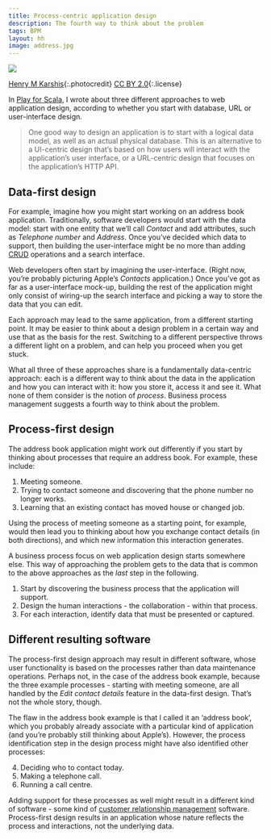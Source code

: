 ```yaml
---
title: Process-centric application design
description: The fourth way to think about the problem
tags: BPM
layout: hh
image: address.jpg
---
```


![](address.jpg)

[Henry M Karshis](https://www.flickr.com/photos/hmk/3972213129){:.photocredit}
[CC BY 2.0](https://creativecommons.org/licenses/by/2.0/){:.license}

In [Play for Scala](http://bit.ly/playscala2p), I wrote about three different approaches to web application design, according to whether you start with database, URL or user-interface design.

> One good way to design an application is to start with a logical data model, as well as an actual physical database. This is an alternative to a UI-centric design that’s based on how users will interact with the application’s user interface, or a URL-centric design that focuses on the application’s HTTP API.

## Data-first design

For example, imagine how you might start working on an address book application. Traditionally, software developers would start with the data model: start with one entity that we’ll call _Contact_ and add attributes, such as _Telephone number_ and _Address_. Once you’ve decided which data to support, then building the user-interface might be no more than adding [CRUD](http://en.wikipedia.org/wiki/Create,_read,_update_and_delete) operations and a search interface.

Web developers often start by imagining the user-interface. (Right now, you’re probably picturing Apple’s _Contacts_ application.) Once you’ve got as far as a user-interface mock-up, building the rest of the application might only consist of wiring-up the search interface and picking a way to store the data that you can edit.

Each approach may lead to the same application, from a different starting point. It may be easier to think about a design problem in a certain way and use that as the basis for the rest. Switching to a different perspective throws a different light on a problem, and can help you proceed when you get stuck.

What all three of these approaches share is a fundamentally data-centric approach: each is a different way to think about the data in the application and how you can interact with it: how you store it, access it and see it. What none of them consider is the notion of _process_. Business process management suggests a fourth way to think about the problem.

## Process-first design

The address book application might work out differently if you start by thinking about processes that require an address book. For example, these include:

1. Meeting someone.
2. Trying to contact someone and discovering that the phone number no longer works.
3. Learning that an existing contact has moved house or changed job.

Using the process of meeting someone as a starting point, for example, would then lead you to thinking about how you exchange contact details (in both directions), and which new information this interaction generates.

A business process focus on web application design starts somewhere else. This way of approaching the problem gets to the data that is common to the above approaches as the _last_ step in the following.

1. Start by discovering the business process that the application will support.
2. Design the human interactions - the collaboration - within that process.
3. For each interaction, identify data that must be presented or captured.

## Different resulting software

The process-first design approach may result in different software, whose user functionality is based on the processes rather than data maintenance operations. Perhaps not, in the case of the address book example, because the three example processes - starting with meeting someone, are all handled by the _Edit contact details_ feature in the data-first design. That’s not the whole story, though.

The flaw in the address book example is that I called it an ‘address book’, which you probably already associate with a particular kind of application (and you’re probably still thinking about Apple’s). However, the process identification step in the design process might have also identified other processes:

4. Deciding who to contact today.
5. Making a telephone call.
6. Running a call centre.

Adding support for these processes as well might result in a different kind of software - some kind of [customer relationship management](http://en.wikipedia.org/wiki/Customer_relationship_management) software. Process-first design results in an application whose nature reflects the process and interactions, not the underlying data.

